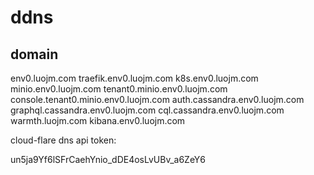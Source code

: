 
# ddns

## domain

env0.luojm.com
traefik.env0.luojm.com
k8s.env0.luojm.com
minio.env0.luojm.com
tenant0.minio.env0.luojm.com
console.tenant0.minio.env0.luojm.com
auth.cassandra.env0.luojm.com
graphql.cassandra.env0.luojm.com
cql.cassandra.env0.luojm.com
warmth.luojm.com
kibana.env0.luojm.com

cloud-flare dns api token:

un5ja9Yf6lSFrCaehYnio_dDE4osLvUBv_a6ZeY6